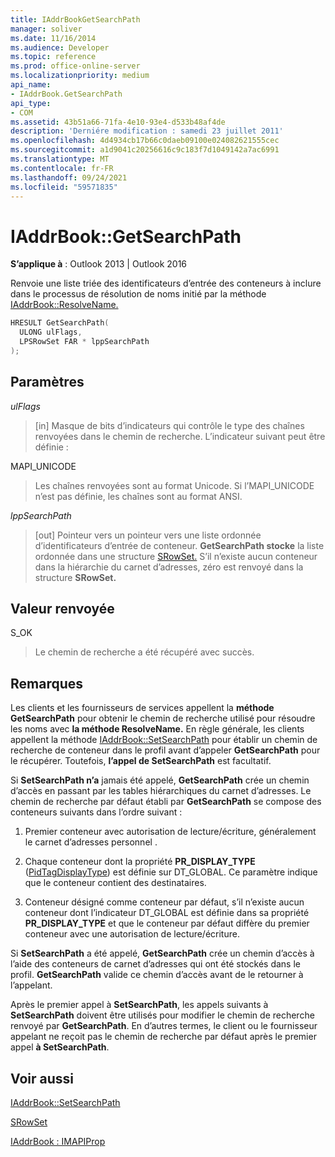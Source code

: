 ```yaml
---
title: IAddrBookGetSearchPath
manager: soliver
ms.date: 11/16/2014
ms.audience: Developer
ms.topic: reference
ms.prod: office-online-server
ms.localizationpriority: medium
api_name:
- IAddrBook.GetSearchPath
api_type:
- COM
ms.assetid: 43b51a66-71fa-4e10-93e4-d533b48af4de
description: 'Derniére modification : samedi 23 juillet 2011'
ms.openlocfilehash: 4d4934cb17b66c0daeb09100e024082621555cec
ms.sourcegitcommit: a1d9041c20256616c9c183f7d1049142a7ac6991
ms.translationtype: MT
ms.contentlocale: fr-FR
ms.lasthandoff: 09/24/2021
ms.locfileid: "59571835"
---
```

# <a name="iaddrbookgetsearchpath"></a>IAddrBook::GetSearchPath

  
  
**S’applique à** : Outlook 2013 | Outlook 2016 
  
Renvoie une liste triée des identificateurs d’entrée des conteneurs à inclure dans le processus de résolution de noms initié par la méthode [IAddrBook::ResolveName.](iaddrbook-resolvename.md) 
  
```cpp
HRESULT GetSearchPath(
  ULONG ulFlags,
  LPSRowSet FAR * lppSearchPath
);
```

## <a name="parameters"></a>Paramètres

 _ulFlags_
  
> [in] Masque de bits d’indicateurs qui contrôle le type des chaînes renvoyées dans le chemin de recherche. L’indicateur suivant peut être définie :
    
MAPI_UNICODE 
  
> Les chaînes renvoyées sont au format Unicode. Si l’MAPI_UNICODE n’est pas définie, les chaînes sont au format ANSI.
    
 _lppSearchPath_
  
> [out] Pointeur vers un pointeur vers une liste ordonnée d’identificateurs d’entrée de conteneur. **GetSearchPath stocke** la liste ordonnée dans une structure [SRowSet.](srowset.md) S’il n’existe aucun conteneur dans la hiérarchie du carnet d’adresses, zéro est renvoyé dans la structure **SRowSet.** 
    
## <a name="return-value"></a>Valeur renvoyée

S_OK 
  
> Le chemin de recherche a été récupéré avec succès.
    
## <a name="remarks"></a>Remarques

Les clients et les fournisseurs de services appellent la **méthode GetSearchPath** pour obtenir le chemin de recherche utilisé pour résoudre les noms avec **la méthode ResolveName.** En règle générale, les clients appellent la méthode [IAddrBook::SetSearchPath](iaddrbook-setsearchpath.md) pour établir un chemin de recherche de conteneur dans le profil avant d’appeler **GetSearchPath** pour le récupérer. Toutefois, **l’appel de SetSearchPath** est facultatif. 
  
Si **SetSearchPath n’a** jamais été appelé, **GetSearchPath** crée un chemin d’accès en passant par les tables hiérarchiques du carnet d’adresses. Le chemin de recherche par défaut établi par **GetSearchPath** se compose des conteneurs suivants dans l’ordre suivant : 
  
1. Premier conteneur avec autorisation de lecture/écriture, généralement le carnet d’adresses personnel .
    
2. Chaque conteneur dont la propriété **PR_DISPLAY_TYPE** ([PidTagDisplayType](pidtagdisplaytype-canonical-property.md)) est définie sur DT_GLOBAL. Ce paramètre indique que le conteneur contient des destinataires. 
    
3. Conteneur désigné comme conteneur par défaut, s’il n’existe aucun conteneur dont l’indicateur DT_GLOBAL est définie dans sa propriété **PR_DISPLAY_TYPE** et que le conteneur par défaut diffère du premier conteneur avec une autorisation de lecture/écriture. 
    
Si **SetSearchPath** a été appelé, **GetSearchPath** crée un chemin d’accès à l’aide des conteneurs de carnet d’adresses qui ont été stockés dans le profil. **GetSearchPath** valide ce chemin d’accès avant de le retourner à l’appelant. 
  
Après le premier appel à **SetSearchPath**, les appels suivants à **SetSearchPath** doivent être utilisés pour modifier le chemin de recherche renvoyé par **GetSearchPath**. En d’autres termes, le client ou le fournisseur appelant ne reçoit pas le chemin de recherche par défaut après le premier appel **à SetSearchPath**.
  
## <a name="see-also"></a>Voir aussi



[IAddrBook::SetSearchPath](iaddrbook-setsearchpath.md)
  
[SRowSet](srowset.md)
  
[IAddrBook : IMAPIProp](iaddrbookimapiprop.md)

